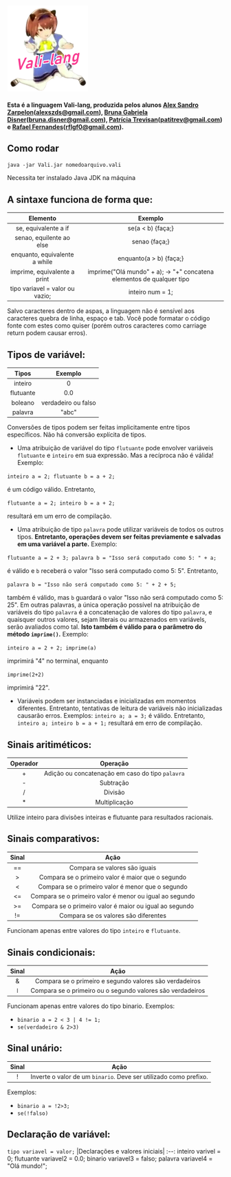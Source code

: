 ![Imagem Logo](https://github.com/alexzarp/Vali-lang/blob/main/Utilidades/logo.png?raw=true)

#### Esta é a linguagem Vali-lang, produzida pelos alunos <a href="https://github.com/alexzarp">Alex Sandro Zarpelon</a>(<a href="mailto:alexszds@gmail.com">alexszds@gmail.com</a>), <a href="https://github.com/Brunadisner">Bruna Gabriela Disner</a>(<a href="mailto:bruna.disner@gmail.com">bruna.disner@gmail.com</a>), <a href="https://github.com/patitrev">Patrícia Trevisan</a>(<a href="mailto:patitrev@gmail.com">patitrev@gmail.com</a>) e <a href="https://github.com/rflgf">Rafael Fernandes</a>(<a href="mailto:rflgf0@gmail.com">rflgf0@gmail.com</a>).


## **Como rodar**
```
java -jar Vali.jar nomedoarquivo.vali
```
Necessita ter instalado Java JDK na máquina


## **A sintaxe funciona de forma que:**
Elemento | Exemplo
:------:|:--------:
se, equivalente a if | se(a < b) {faça;}
senao, equilente ao else | senao {faça;}
enquanto, equivalente a while | enquanto(a > b) {faça;}
imprime, equivalente a print | imprime("Olá mundo" + a); → "+" concatena elementos de qualquer tipo
tipo variavel = valor ou vazio; | inteiro num = 1;


Salvo caracteres dentro de aspas, a linguagem não é sensível aos caracteres quebra de linha, espaço e tab. Você pode formatar o código fonte com estes como quiser (porém outros caracteres como carriage return podem causar erros).


## **Tipos de variável:**
Tipos | Exemplo
:------:|:--------:
inteiro | 0
flutuante | 0.0
boleano | verdadeiro ou falso
palavra | "abc"

Conversões de tipos podem ser feitas implicitamente entre tipos específicos. Não há conversão explícita de tipos.
<br>
* Uma atribuição de variável do tipo ``flutuante`` pode envolver variáveis ``flutuante`` e ``inteiro`` em sua expressão. Mas a recíproca não é válida! Exemplo:

 ``
inteiro a = 2;
flutuante b = a + 2;
 ``

 é um código válido. Entretanto,

 ``
flutuante a = 2;
inteiro b = a + 2;
 ``

 resultará em um erro de compilação.

* Uma atribuição de tipo ``palavra`` pode utilizar variáveis de todos os outros tipos. **Entretanto, operações devem ser feitas previamente e salvadas em uma variável a parte.** Exemplo:

 ``flutuante a = 2 + 3; palavra b = "Isso será computado como 5: " + a;``

 é válido e ``b`` receberá o valor "Isso será computado como 5: 5". Entretanto,

 ``palavra b = "Isso não será computado como 5: " + 2 + 5;``

 também é válido, mas ``b`` guardará o valor "Isso não será computado como 5: 25". Em outras palavras, a única operação possível na atribuição de variáveis do tipo ``palavra`` é a concatenação de valores do tipo ``palavra``, e quaisquer outros valores, sejam literais ou armazenados em variávels, serão avaliados como tal. **Isto também é válido para o parâmetro do método ``imprime()``.** Exemplo:

 ``inteiro a = 2 + 2; imprime(a)``

 imprimirá "4" no terminal, enquanto

 ``imprime(2+2)``

 imprimirá "22".
 
 * Variáveis podem ser instanciadas e inicializadas em momentos diferentes. Entretanto, tentativas de leitura de variáveis não inicializadas causarão erros. Exemplos:
  `` inteiro a; a = 3; ``
  é válido. Entretanto,
  ``inteiro a; inteiro b = a + 1;``
  resultará em erro de compilação.

## **Sinais aritiméticos:**
Operador | Operação
:---------:|:----------:
\+ | Adição ou concatenação em caso do tipo ``palavra``
\- | Subtração
/ | Divisão
\* | Multiplicação

Utilize inteiro para divisões inteiras e flutuante para resultados racionais.


## **Sinais comparativos:**
Sinal | Ação
:-----:|:--------:
== | Compara se valores são iguais
\> | Compara se o primeiro valor é maior que o segundo
< | Compara se o primeiro valor é menor que o segundo
<= | Compara se o primeiro valor é menor ou igual ao segundo
\>= | Compara se o primeiro valor é maior ou igual ao segundo
!= | Compara se os valores são diferentes

Funcionam apenas entre valores do tipo ``inteiro`` e ``flutuante``.

## **Sinais condicionais:**
Sinal | Ação
:-----:|:--------:
& | Compara se o primeiro e segundo valores são verdadeiros
ǀ | Compara se o primeiro ou o segundo valores são verdadeiros

Funcionam apenas entre valores do tipo binario. Exemplos:

* ``binario a = 2 < 3 | 4 != 1;``
* ``se(verdadeiro & 2>3)``


## **Sinal unário:**
Sinal | Ação
:-----:|:--------:
! | Inverte o valor de um ``binario``. Deve ser utilizado como prefixo.

Exemplos:
* ``binario a = !2>3;``
* ``se(!falso)``

## **Declaração de variável:**
``
tipo variavel = valor;
``
|Declarações e valores iniciais|
:--:
inteiro varivel = 0;
flutuante variavel2 = 0.0;
binario variavel3 = falso;
palavra variavel4 = "Olá mundo!";
